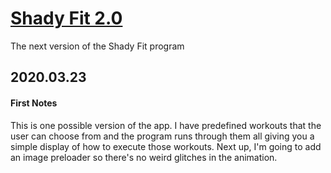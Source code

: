 # [Shady Fit 2.0](https://dkallen78.github.io/shady-fit-2.0/shadyFitV2.0.html)

The next version of the Shady Fit program

## 2020.03.23

#### First Notes

This is one possible version of the app. I have predefined workouts that the user can choose from and the program runs through them all giving you a simple display of how to execute those workouts. Next up, I'm going to add an image preloader so there's no weird glitches in the animation.
